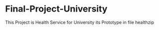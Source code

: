 # Final-Project-University
This Project is Health Service for University its Prototype 
in file healthzip
